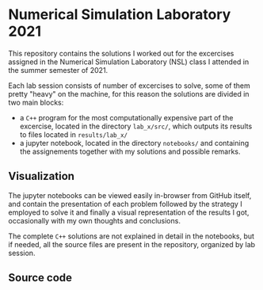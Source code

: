 # Numerical Simulation Laboratory 2021

This repository contains the solutions I worked out for the excercises assigned in the Numerical Simulation Laboratory (NSL) class I attended in the summer semester of 2021.

Each lab session consists of number of excercises to solve, some of them pretty "heavy" on the machine, for this reason the solutions are divided in two main blocks:
- a `C++` program for the most computationally expensive part of the excercise, located in the directory `lab_x/src/`, which outputs its results to files located in `results/lab_x/`
- a jupyter notebook, located in the directory `notebooks/` and containing the assignements together with my solutions and possible remarks.

## Visualization

The jupyter notebooks can be viewed easily in-browser from GitHub itself, and contain the presentation of each problem followed by the strategy I employed to solve it and finally a visual representation of the results I got, occasionally with my own thoughts and conclusions.

The complete `C++` solutions are not explained in detail in the notebooks, but if needed, all the source files are present in the repository, organized by lab session.

## Source code

